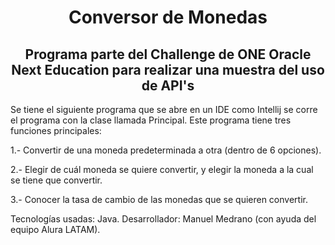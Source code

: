 <h1 align="center"> Conversor de Monedas </h1>

<h2 align="center"> Programa parte del Challenge de ONE Oracle Next Education para realizar una muestra del uso de API's </h2>

Se tiene el siguiente programa que se abre en un IDE como Intellij se corre el programa con la clase llamada Principal.
Este programa tiene tres funciones principales:

1.- Convertir de una moneda predeterminada a otra (dentro de 6 opciones).

2.- Elegir de cuál moneda se quiere convertir, y elegir la moneda a la cual se tiene que convertir.

3.- Conocer la tasa de cambio de las monedas que se quieren convertir.

Tecnologías usadas: Java.
Desarrollador: Manuel Medrano (con ayuda del equipo Alura LATAM).
